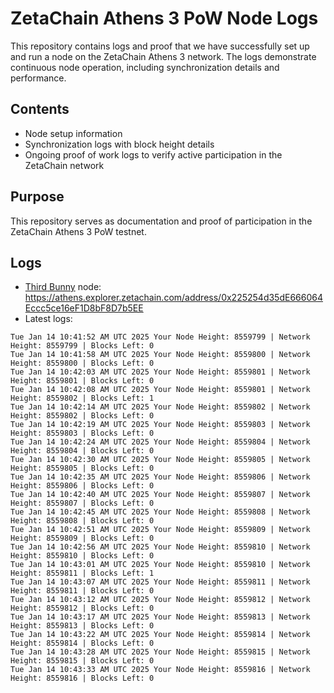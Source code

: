 # ZetaChain Athens 3 PoW Node Logs
This repository contains logs and proof that we have successfully set up and run a node on the ZetaChain Athens 3 network. The logs demonstrate continuous node operation, including synchronization details and performance.

## Contents
- Node setup information
- Synchronization logs with block height details
- Ongoing proof of work logs to verify active participation in the ZetaChain network

## Purpose
This repository serves as documentation and proof of participation in the ZetaChain Athens 3 PoW testnet.

## Logs

- [Third Bunny](https://thirdbunny.xyz/) node: https://athens.explorer.zetachain.com/address/0x225254d35dE666064Eccc5ce16eF1D8bF8D7b5EE
- Latest logs:
```
Tue Jan 14 10:41:52 AM UTC 2025 Your Node Height: 8559799 | Network Height: 8559799 | Blocks Left: 0
Tue Jan 14 10:41:58 AM UTC 2025 Your Node Height: 8559800 | Network Height: 8559800 | Blocks Left: 0
Tue Jan 14 10:42:03 AM UTC 2025 Your Node Height: 8559801 | Network Height: 8559801 | Blocks Left: 0
Tue Jan 14 10:42:08 AM UTC 2025 Your Node Height: 8559801 | Network Height: 8559802 | Blocks Left: 1
Tue Jan 14 10:42:14 AM UTC 2025 Your Node Height: 8559802 | Network Height: 8559802 | Blocks Left: 0
Tue Jan 14 10:42:19 AM UTC 2025 Your Node Height: 8559803 | Network Height: 8559803 | Blocks Left: 0
Tue Jan 14 10:42:24 AM UTC 2025 Your Node Height: 8559804 | Network Height: 8559804 | Blocks Left: 0
Tue Jan 14 10:42:30 AM UTC 2025 Your Node Height: 8559805 | Network Height: 8559805 | Blocks Left: 0
Tue Jan 14 10:42:35 AM UTC 2025 Your Node Height: 8559806 | Network Height: 8559806 | Blocks Left: 0
Tue Jan 14 10:42:40 AM UTC 2025 Your Node Height: 8559807 | Network Height: 8559807 | Blocks Left: 0
Tue Jan 14 10:42:45 AM UTC 2025 Your Node Height: 8559808 | Network Height: 8559808 | Blocks Left: 0
Tue Jan 14 10:42:51 AM UTC 2025 Your Node Height: 8559809 | Network Height: 8559809 | Blocks Left: 0
Tue Jan 14 10:42:56 AM UTC 2025 Your Node Height: 8559810 | Network Height: 8559810 | Blocks Left: 0
Tue Jan 14 10:43:01 AM UTC 2025 Your Node Height: 8559810 | Network Height: 8559811 | Blocks Left: 1
Tue Jan 14 10:43:07 AM UTC 2025 Your Node Height: 8559811 | Network Height: 8559811 | Blocks Left: 0
Tue Jan 14 10:43:12 AM UTC 2025 Your Node Height: 8559812 | Network Height: 8559812 | Blocks Left: 0
Tue Jan 14 10:43:17 AM UTC 2025 Your Node Height: 8559813 | Network Height: 8559813 | Blocks Left: 0
Tue Jan 14 10:43:22 AM UTC 2025 Your Node Height: 8559814 | Network Height: 8559814 | Blocks Left: 0
Tue Jan 14 10:43:28 AM UTC 2025 Your Node Height: 8559815 | Network Height: 8559815 | Blocks Left: 0
Tue Jan 14 10:43:33 AM UTC 2025 Your Node Height: 8559816 | Network Height: 8559816 | Blocks Left: 0
```
